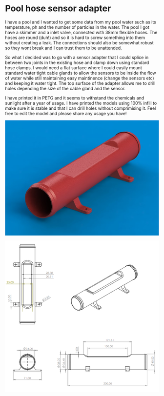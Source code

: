# Pool hose sensor adapter

I have a pool and I wanted to get some data from my pool water such as its temperature, ph and the number of particles in the water. The pool I got have a skimmer and a inlet valve, connected with 38mm flexible hoses. The hoses are round (duh!) and so it is hard to screw something into them without creating a leak. The connections should also be somewhat robust so they wont break and I can trust them to be unattended.

So what I decided was to go with a sensor adapter that I could splice in between two joints in the existing hose and clamp down using standard hose clamps. I would need a flat surface where I could easily mount standard water tight cable glands to allow the sensors to be inside the flow of water while still maintaining easy maintinence (change the sensors etc) and keeping it water tight. The top surface of the adapter allows me to drill holes depending the size of the cable gland and the sensor.

I have printed it in PETG and it seems to withstand the chemicals and sunlight after a year of usage. I have printed the models using 100% infill to make sure it is stable and that I can drill holes without comprimising it. Feel free to edit the model and please share any usage you have!

![Pool Hose Sensor Adapter Render](Render_v1.2.jpg?raw=true "Pool Hose Sensor Adapter Render")

![Pool Hose Sensor Adapter Schematic](Schematic_v1.2.png?raw=true "Pool Hose Sensor Adapter Schematic")
